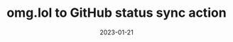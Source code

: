 ---
date: "2023-01-21"
title: omg.lol to GitHub status sync action
link: https://github.com/lucasmelin/omg.lol-gh-status-sync-action
summary: Sync your [omg.lol](https://omg.lol/) status to your [GitHub user profile status](https://docs.github.com/en/account-and-profile/setting-up-and-managing-your-github-profile/customizing-your-profile/personalizing-your-profile#setting-a-status).
github: https://github.com/lucasmelin/omg.lol-gh-status-sync-action
---